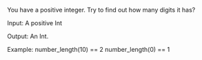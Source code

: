  You have a positive integer. Try to find out how many digits it has?

Input: A positive Int

Output: An Int.

Example:
number_length(10) == 2
number_length(0) == 1
